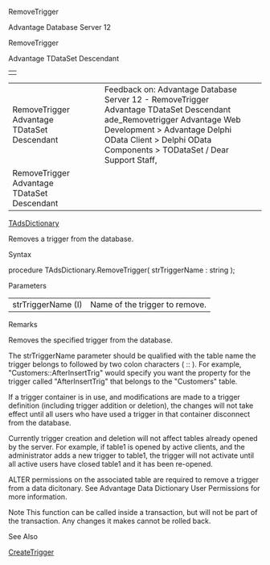 RemoveTrigger




Advantage Database Server 12  

RemoveTrigger

Advantage TDataSet Descendant

|  |
| --- |
|  |

|  |  |  |  |  |
| --- | --- | --- | --- | --- |
| RemoveTrigger  Advantage TDataSet Descendant |  |  | Feedback on: Advantage Database Server 12 - RemoveTrigger Advantage TDataSet Descendant ade\_Removetrigger Advantage Web Development > Advantage Delphi OData Client > Delphi OData Components > TODataSet / Dear Support Staff, |  |
| RemoveTrigger  Advantage TDataSet Descendant |  |  |  |  |

[TAdsDictionary](ade_tadsdictionary.htm)

Removes a trigger from the database.

Syntax

procedure TAdsDictionary.RemoveTrigger( strTriggerName : string );

Parameters

|  |  |
| --- | --- |
| strTriggerName (I) | Name of the trigger to remove. |

Remarks

Removes the specified trigger from the database.

The strTriggerName parameter should be qualified with the table name the trigger belongs to followed by two colon characters ( :: ). For example, "Customers::AfterInsertTrig" would specify you want the property for the trigger called "AfterInsertTrig" that belongs to the "Customers" table.

If a trigger container is in use, and modifications are made to a trigger definition (including trigger addition or deletion), the changes will not take effect until all users who have used a trigger in that container disconnect from the database.

Currently trigger creation and deletion will not affect tables already opened by the server. For example, if table1 is opened by active clients, and the administrator adds a new trigger to table1, the trigger will not activate until all active users have closed table1 and it has been re-opened.

ALTER permissions on the associated table are required to remove a trigger from a data dicitonary. See Advantage Data Dictionary User Permissions for more information.

Note This function can be called inside a transaction, but will not be part of the transaction. Any changes it makes cannot be rolled back.

See Also

[CreateTrigger](ade_createtrigger.htm)
